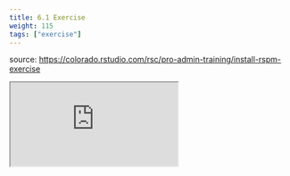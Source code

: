 ```yaml
---
title: 6.1 Exercise
weight: 115
tags: ["exercise"]
---
```


source: https://colorado.rstudio.com/rsc/pro-admin-training/install-rspm-exercise

<div class="resp-container-learnr" class="cssload-loader">
  <div class="cssload-loader">
    <div class="cssload-inner cssload-one"></div>
    <div class="cssload-inner cssload-two"></div>
    <div class="cssload-inner cssload-three"></div>
  </div>
  <iframe 
    src="https://colorado.rstudio.com/rsc/pro-admin-training/install-rspm-exercise" 
    class="resp-iframe-learnr" 
    gesture="media"  allowfullscreen>
  </iframe>
</div>



